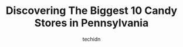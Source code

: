 ---
layout: ampstory
image: https://i0.wp.com/paketmu.com/wp-content/uploads/2023/06/sweet-stuff-0-in-pennsylvania-1686365269.jpeg?resize=640,853
author: techidn
featured: false
description: Explore the diverse Candy Store scene in Pennsylvania, home to an incredible selection of 10 establishments catering to every taste. Whether youre in search of iconic favorites or undiscove
title: Discovering The Biggest 10 Candy Stores in Pennsylvania
cover:
   title: Discovering The Biggest 10 Candy Stores in Pennsylvania
   subtitle: RICKPATE
   background: https://paketmu.com/wp-content/uploads/2023/06/sweet-stuff-0-in-pennsylvania-1686365269.jpeg

pages: 
 - layout: thirds
   top: <h1>#1 Daffins Candies</h1>
   bottom: "<p>If your love all types of chocolate, you need to go here. All is freshly made on site. Plenty of packaged candy as well. Gift cards, hand make wooden signs, pens, and so </p>"
   background: https://paketmu.com/wp-content/uploads/2023/06/sweet-stuff-1-in-pennsylvania-1686365270.jpeg
   backgroundblur: true
 - layout: thirds
   top: <h1>#2 Grandpa Joes Candy Shop</h1>
   bottom: "<p>I found their website when I was trying to figure out a good place to order candy online. I am 100% satisfied with my order! I ordered on Sunday night and received the pa</p>"
   background: https://paketmu.com/wp-content/uploads/2023/06/sweet-stuff-2-in-pennsylvania-1686365271.jpeg
   cta:
      link: https://paketmu.com/discovering-the-biggest-10-candy-stores-in-pennsylvania/
      text: Discovering The Biggest 10 Candy Stores in Pennsylvania
 - layout: thirds
   top: <h1>#3 Shane Confectionery</h1>
   bottom: "<p>This place was AMAZING. It was like a Time Capsule from the 1800s. There was a beautiful antique cash register, lovely old architecture, and candy molds that were used wh</p>"
   background: https://paketmu.com/wp-content/uploads/2023/06/sweet-stuff-3-in-pennsylvania-1686365275.jpeg
   cta:
      link: https://paketmu.com/discovering-the-biggest-10-candy-stores-in-pennsylvania/
      text: Discovering The Biggest 10 Candy Stores in Pennsylvania
 - layout: thirds
   top: <h1>#4 Grandpa Joes Candy Shop - Beaver, PA</h1>
   bottom: "<p>690 3rd St, Beaver, PA 15009, United States</p>"
   background: https://images.unsplash.com/photo-1531169509526-f8f1fdaa4a67?ixlib=rb-4.0.3&ixid=MnwxMjA3fDB8MHxwaG90by1wYWdlfHx8fGVufDB8fHx8&auto=format&fit=crop&w=640&h=853&q=80
   cta:
      link: https://paketmu.com/discovering-the-biggest-10-candy-stores-in-pennsylvania/
      text: Discovering The Biggest 10 Candy Stores in Pennsylvania
 - layout: thirds
   top: <h1>#5 Philadelphia Candies</h1>
   bottom: "<p>1546 E State St, Hermitage, PA 16148, United States</p>"
   background: https://images.unsplash.com/photo-1615749413727-825b59a857b5?ixlib=rb-4.0.3&ixid=MnwxMjA3fDB8MHxwaG90by1wYWdlfHx8fGVufDB8fHx8&auto=format&fit=crop&w=640&h=853&q=80
   cta:
      link: https://paketmu.com/discovering-the-biggest-10-candy-stores-in-pennsylvania/
      text: Discovering The Biggest 10 Candy Stores in Pennsylvania
 - layout: thirds
   top: <h1>#6 Grandpa Joes Candy Shop - Mt Lebanon, PA</h1>
   bottom: "<p>695 Washington Rd, Pittsburgh, PA 15228, United States</p>"
   background: https://images.unsplash.com/photo-1574169208507-84376144848b?ixlib=rb-4.0.3&ixid=MnwxMjA3fDB8MHxwaG90by1wYWdlfHx8fGVufDB8fHx8&auto=format&fit=crop&w=640&h=853&q=80
   cta:
      link: https://paketmu.com/discovering-the-biggest-10-candy-stores-in-pennsylvania/
      text: Discovering The Biggest 10 Candy Stores in Pennsylvania
 - layout: thirds
   top: <h1>#7 Bedford Candies</h1>
   bottom: "<p>106 E Pitt St, Bedford, PA 15522, United States</p>"
   background: https://images.unsplash.com/photo-1620421680010-0766ff230392?ixlib=rb-4.0.3&ixid=MnwxMjA3fDB8MHxwaG90by1wYWdlfHx8fGVufDB8fHx8&auto=format&fit=crop&w=640&h=853&q=80
   cta:
      link: https://paketmu.com/discovering-the-biggest-10-candy-stores-in-pennsylvania/
      text: Discovering The Biggest 10 Candy Stores in Pennsylvania
 - layout: thirds
   middle: Continue reading...
   background: https://images.unsplash.com/photo-1527067829737-402993088e6b?ixlib=rb-4.0.3&ixid=MnwxMjA3fDB8MHxwaG90by1wYWdlfHx8fGVufDB8fHx8&auto=format&fit=crop&w=640&h=853&q=80
   cta:
      link: https://paketmu.com/discovering-the-biggest-10-candy-stores-in-pennsylvania/
      text: Discovering The Biggest 10 Candy Stores in Pennsylvania
      
---